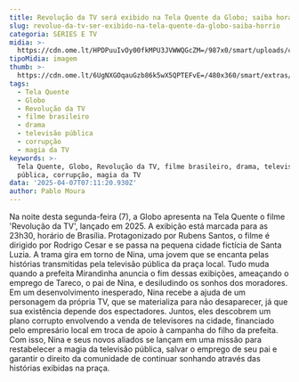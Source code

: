 ```yaml
---
title: Revolução da TV será exibido na Tela Quente da Globo; saiba horário
slug: revoluo-da-tv-ser-exibido-na-tela-quente-da-globo-saiba-horrio
categoria: SÉRIES E TV
midia: >-
  https://cdn.ome.lt/HPDPuuIvOy00fkMPU3JVWWQGcZM=/987x0/smart/uploads/conteudo/fotos/revolucaodatv.jpg
tipoMidia: imagem
thumb: >-
  https://cdn.ome.lt/6UgNXGOqauGzb86k5wX5QPTEFvE=/480x360/smart/extras/conteudos/revolucaodatv.jpg
tags:
  - Tela Quente
  - Globo
  - Revolução da TV
  - filme brasileiro
  - drama
  - televisão pública
  - corrupção
  - magia da TV
keywords: >-
  Tela Quente, Globo, Revolução da TV, filme brasileiro, drama, televisão
  pública, corrupção, magia da TV
data: '2025-04-07T07:11:20.930Z'
author: Pablo Moura
---
```


Na noite desta segunda-feira (7), a Globo apresenta na Tela Quente o filme 'Revolução da TV', lançado em 2025. A exibição está marcada para as 23h30, horário de Brasília. Protagonizado por Rubens Santos, o filme é dirigido por Rodrigo Cesar e se passa na pequena cidade fictícia de Santa Luzia. A trama gira em torno de Nina, uma jovem que se encanta pelas histórias transmitidas pela televisão pública da praça local. Tudo muda quando a prefeita Mirandinha anuncia o fim dessas exibições, ameaçando o emprego de Tareco, o pai de Nina, e desiludindo os sonhos dos moradores. Em um desenvolvimento inesperado, Nina recebe a ajuda de um personagem da própria TV, que se materializa para não desaparecer, já que sua existência depende dos espectadores. Juntos, eles descobrem um plano corrupto envolvendo a venda de televisores na cidade, financiado pelo empresário local em troca de apoio à campanha do filho da prefeita. Com isso, Nina e seus novos aliados se lançam em uma missão para restabelecer a magia da televisão pública, salvar o emprego de seu pai e garantir o direito da comunidade de continuar sonhando através das histórias exibidas na praça.
